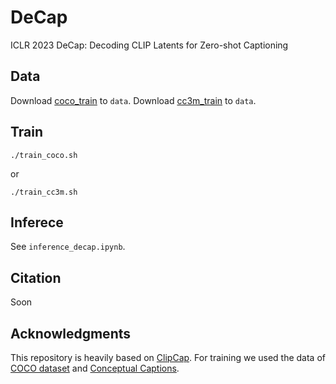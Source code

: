 # DeCap
ICLR 2023 DeCap: Decoding CLIP Latents for Zero-shot Captioning

## Data
Download [coco_train](https://drive.google.com/file/d/1k4LlhgwnvpkUlzQjtTomnDFvlkboTxOH/view?usp=share_link) to `data`.
Download [cc3m_train](https://drive.google.com/file/d/1-xfOLJasBTqTrSnsyAncKSfsjSSN5RTH/view?usp=share_link) to `data`.
## Train
```
./train_coco.sh
```
or 
```
./train_cc3m.sh
```
## Inferece
See `inference_decap.ipynb`.
## Citation
Soon
## Acknowledgments
This repository is heavily based on [ClipCap](https://github.com/rmokady/CLIP_prefix_caption).
For training we used the data of [COCO dataset](https://cocodataset.org/#home) and [Conceptual Captions](https://ai.google.com/research/ConceptualCaptions/).